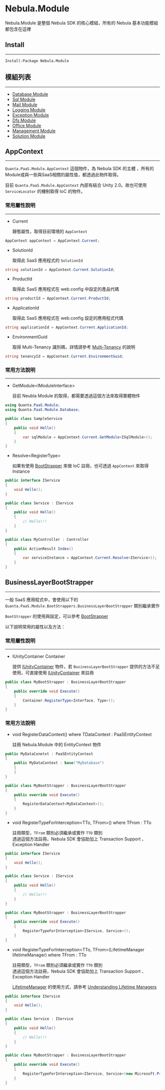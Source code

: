 
Nebula.Module
================

Nebula.Module 是整個 Nebula SDK 的核心模組，所有的 Nebula 基本功能模組都包含在這裡

## Install
----------------

    Install-Package Nebula.Module

## 模組列表
----------------

* [Database Module](Module.Database.md)  
* [Sql Module](Module.Sql.md)
* [Mail Module](Module.Mail.md)
* [Logging Module](Module.Logging.md)
* [Exception Module](Module.Exception.md)
* [Dfs Module](Module.Dfs.md)
* [Office Module](Module.Office.md)
* [Management Module](Module.Management.md)
* [Solution Module](Module.Solution.md)

## AppContext
----------------

`Quanta.PaaS.Module.AppContext` 這個物件，為 Nebula SDK 的主體 ，所有的 Module或與一些與SaaS相關的屬性值，都透過此物件取得。  

目前 `Quanta.PaaS.Module.AppContext` 內部有結合 Unity 2.0。故也可使用 `ServiceLocator` 的機制取得 IoC 的物件。  

### 常用屬性說明
----------------

* Current

	靜態屬性，取得目前環境的 `AppContext`

```csharp
AppContext appContext = AppContext.Current;
```

* SolutionId

	取得此 SaaS 應用程式的 `SolutionId`

```csharp
string solutionId = AppContext.Current.SolutionId;
```

* ProductId

	取得此 SaaS 應用程式在 web.config 中設定的產品代碼

```csharp
string productId = AppContext.Current.ProductId;
```

* ApplicationId

	取得此 SaaS 應用程式在 web.config 設定的應用程式代碼

```csharp
string applicationId = AppContext.Current.ApplicationId;
```

* EnvironmentGuid

	取得 Multi-Tenancy 識別碼，詳情請參考 [Multi-Tenancy](MultiTenancy.md) 的說明

```csharp
string tenancyId = AppContext.Current.EnvironmentGuid;
```

### 常用方法說明
----------------

* GetModule&lt;IModuleInterface&gt;

	目前 Neubla Module 的取得，都需要透過這個方法來取得實體物件

```csharp
using Quanta.PaaS.Module;
using Quanta.PaaS.Module.Database;

public class SampleService
{
	public void Hello()
	{
		var sqlModule = AppContext.Current.GetModule<ISqlModule>();
	}
}
```

* Resolve&lt;RegisterType&gt;

	如果有使用 [BootStrapper](BootStrapper.md) 來做 IoC 註冊，也可透過 `AppContext` 來取得 Instance

```csharp
public interface IService
{
	void Hello();
}

public class Service : IService
{
	public void Hello()
	{
		// Hello!!!
	}
}

public class MyController : Controller
{
	public ActionResult Index()
	{
		var serviceInstance = AppContext.Current.Resolve<IService>();
	}
}
```

## BusinessLayerBootStrapper
----------------

一般 SaaS 應用程式中，會使用以下的 `Quanta.PaaS.Module.BootStrappers.BusinessLayerBootStrapper` 類別繼承實作

`BootStrapper` 的使用與設定，可以參考 [BootStrapper](BootStrapper.md)

以下說明常用的屬性以及方法：

### 常用屬性說明
----------------

* IUnityContainer Container

	提供 [IUnityContainer](http://msdn.microsoft.com/en-us/library/microsoft.practices.unity.iunitycontainer%28v=pandp.20%29.aspx) 物件，若 `BusinessLayerBootStrapper` 提供的方法不足使用，可直接使用 [IUnityContainer](http://msdn.microsoft.com/en-us/library/microsoft.practices.unity.iunitycontainer%28v=pandp.20%29.aspx) 來註冊  

```csharp
public class MyBootStrapper : BusinessLayerBootStrapper
{
	public override void Execute()
	{
		Container.RegisterType<Interface, Type>();
	}
}
```

### 常用方法說明

* void RegisterDataContext<TDataContext>() where TDataContext : PaaSEntityContext

	註冊 Nebula.Module 中的 EntityContext 物件


```csharp
public MyDataConetxt : PaaSEntityContext
{
	public MyDataContext : base("MyDatabase")
	{
	}
}

public class MyBootStrapper : BusinessLayerBootStrapper
{
	public override void Execute()
	{
		RegisterDataContext<MyDataContext>();
	}
}
```

* void RegisterTypeForInterception<TTo, TFrom>() where TFrom : TTo

	註冊類型，`TFrom` 類別必須繼承或實作 `TTO` 類別  
	透過這個方法註冊，Nebula SDK 會協助加上 Transaction Support 、Exception Handler


```csharp
public interface IService
{
	void Hello();
}

public class Service : IService
{
	public void Hello()
	{
		// Hello!!!
	}
}

public class MyBootStrapper : BusinessLayerBootStrapper
{
	public override void Execute()
	{
		RegisterTypeForInterception<IService, Service>();
	}
}
```


* void RegisterTypeForInterception<TTo, TFrom>(LifetimeManager lifetimeManager) where TFrom : TTo

	註冊類型，`TFrom` 類別必須繼承或實作 `TTO` 類別  
	透過這個方法註冊，Nebula SDK 會協助加上 Transaction Support 、Exception Handler

	[LifetimeManager](http://msdn.microsoft.com/en-us/library/microsoft.practices.unity.lifetimemanager%28v=pandp.20%29.aspx) 的使用方式，請參考 [Understanding Lifetime Managers](http://msdn.microsoft.com/en-us/library/ff660872%28v=pandp.20%29.aspx)  

```csharp
public interface IService
{
	void Hello();
}

public class Service : IService
{
	public void Hello()
	{
		// Hello!!!
	}
}

public class MyBootStrapper : BusinessLayerBootStrapper
{
	public override void Execute()
	{
		RegisterTypeForInterception<IService, Service>(new Microsoft.Practices.Unity.PerThreadLifetimeManager());
	}
}
```
